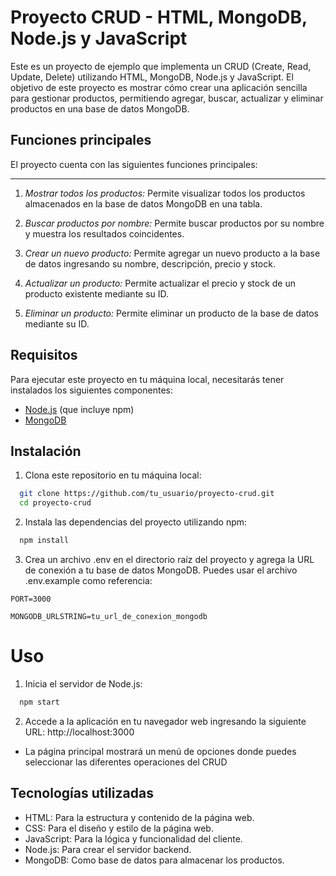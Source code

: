 # Proyecto CRUD - HTML, MongoDB, Node.js y JavaScript

Este es un proyecto de ejemplo que implementa un CRUD (Create, Read, Update, Delete) utilizando HTML, MongoDB, Node.js y JavaScript. El objetivo de este proyecto es mostrar cómo crear una aplicación sencilla para gestionar productos, permitiendo agregar, buscar, actualizar y eliminar productos en una base de datos MongoDB.

## Funciones principales

El proyecto cuenta con las siguientes funciones principales:
***
1. *Mostrar todos los productos:* Permite visualizar todos los productos almacenados en la base de datos MongoDB en una tabla.

2. *Buscar productos por nombre:* Permite buscar productos por su nombre y muestra los resultados coincidentes.

3. *Crear un nuevo producto:* Permite agregar un nuevo producto a la base de datos ingresando su nombre, descripción, precio y stock.

4. *Actualizar un producto:* Permite actualizar el precio y stock de un producto existente mediante su ID.

5. *Eliminar un producto:* Permite eliminar un producto de la base de datos mediante su ID.

## Requisitos

Para ejecutar este proyecto en tu máquina local, necesitarás tener instalados los siguientes componentes:

- [Node.js](https://nodejs.org) (que incluye npm)
- [MongoDB](https://www.mongodb.com)

## Instalación

1. Clona este repositorio en tu máquina local:

```bash
  git clone https://github.com/tu_usuario/proyecto-crud.git
  cd proyecto-crud
```
2. Instala las dependencias del proyecto utilizando npm:

```bash
  npm install
```

3. Crea un archivo .env en el directorio raíz del proyecto y agrega la URL de conexión a tu base de datos MongoDB. Puedes usar el archivo .env.example como referencia:

`PORT=3000`

`MONGODB_URLSTRING=tu_url_de_conexion_mongodb`



# Uso

1. Inicia el servidor de Node.js:

```bash
  npm start
```
2. Accede a la aplicación en tu navegador web ingresando la siguiente URL: http://localhost:3000

- La página principal mostrará un menú de opciones donde puedes seleccionar las diferentes operaciones del CRUD

## Tecnologías utilizadas

- HTML: Para la estructura y contenido de la página web.
- CSS: Para el diseño y estilo de la página web.
- JavaScript: Para la lógica y funcionalidad del cliente.
- Node.js: Para crear el servidor backend.
- MongoDB: Como base de datos para almacenar los productos.
